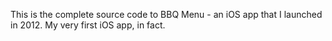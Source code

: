 This is the complete source code to BBQ Menu - an iOS app that I launched in 2012. My very first iOS app, in fact.
